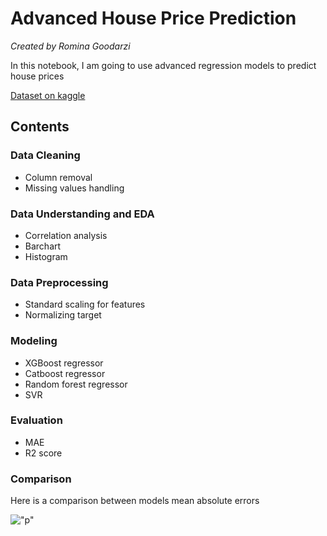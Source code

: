 # Advanced House Price Prediction

*Created by Romina Goodarzi*


In this notebook, I am going to use advanced regression models to predict house prices

[Dataset on kaggle](https://www.kaggle.com/datasets/shivachandel/kc-house-data)

## Contents
### Data Cleaning
* Column removal
* Missing values handling

### Data Understanding and EDA
* Correlation analysis
* Barchart
* Histogram

### Data Preprocessing
* Standard scaling for features
* Normalizing target

### Modeling
* XGBoost regressor
* Catboost regressor
* Random forest regressor
* SVR

### Evaluation
* MAE
* R2 score

### Comparison
Here is a comparison between models mean absolute errors

!["p"](models.jpeg)
